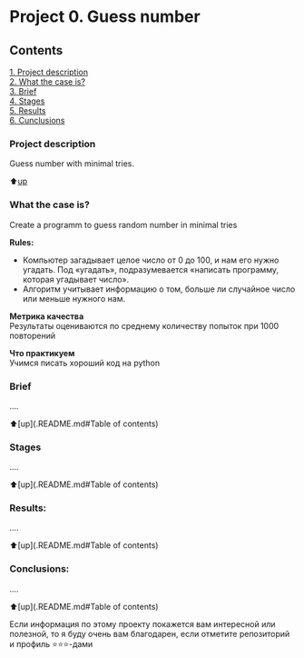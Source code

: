 # Project 0. Guess number

## Contents  
[1. Project description](.README.md#Описание-проекта)  
[2. What the case is?](.README.md#Какой-кейс-решаем)  
[3. Brief](.README.md#Краткая-информация-о-данных)  
[4. Stages](.README.md#Этапы-работы-над-проектом)  
[5. Results](.README.md#Результат)    
[6. Cunclusions](.README.md#Выводы) 

### Project description    
Guess number with minimal tries.

:arrow_up:[up](.README.md#Contents) 


### What the case is?    
Create a programm to guess random number in minimal tries

**Rules:**  
- Компьютер загадывает целое число от 0 до 100, и нам его нужно угадать. Под «угадать», подразумевается «написать программу, которая угадывает число».
- Алгоритм учитывает информацию о том, больше ли случайное число или меньше нужного нам.

**Метрика качества**     
Результаты оцениваются по среднему количеству попыток при 1000 повторений

**Что практикуем**     
Учимся писать хороший код на python


### Brief
....
  
:arrow_up:[up](.README.md#Table of contents)


### Stages  
....

:arrow_up:[up](.README.md#Table of contents)


### Results:  
....

:arrow_up:[up](.README.md#Table of contents)


### Conclusions:  
....

:arrow_up:[up](.README.md#Table of contents)


Если информация по этому проекту покажется вам интересной или полезной, то я буду очень вам благодарен, если отметите репозиторий и профиль ⭐️⭐️⭐️-дами
